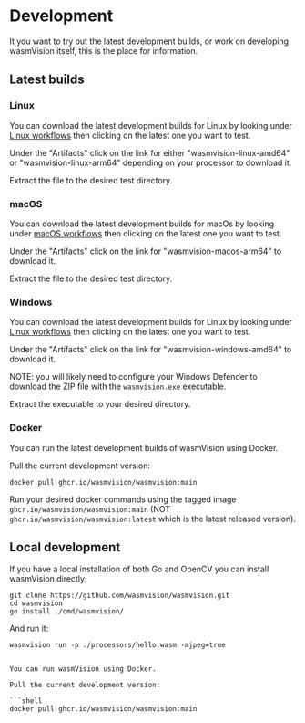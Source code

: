 # Development

It you want to try out the latest development builds, or work on developing wasmVision itself, this is the place for information.

## Latest builds

### Linux

You can download the latest development builds for Linux by looking under [Linux workflows](https://github.com/wasmvision/wasmvision/actions/workflows/linux.yml) then clicking on the latest one you want to test. 

Under the "Artifacts" click on the link for either "wasmvision-linux-amd64" or "wasmvision-linux-arm64" depending on your processor to download it.

Extract the file to the desired test directory.

### macOS

You can download the latest development builds for macOs by looking under [macOS workflows](https://github.com/wasmvision/wasmvision/actions/workflows/macos.yml) then clicking on the latest one you want to test. 

Under the "Artifacts" click on the link for "wasmvision-macos-arm64" to download it.

Extract the file to the desired test directory.

### Windows

You can download the latest development builds for Linux by looking under [Linux workflows](https://github.com/wasmvision/wasmvision/actions/workflows/linux.yml) then clicking on the latest one you want to test. 

Under the "Artifacts" click on the link for "wasmvision-windows-amd64" to download it.

NOTE: you will likely need to configure your Windows Defender to download the ZIP file with the `wasmvision.exe` executable.

Extract the executable to your desired directory.

### Docker

You can run the latest development builds of wasmVision using Docker.

Pull the current development version:

```shell
docker pull ghcr.io/wasmvision/wasmvision:main
```

Run your desired docker commands using the tagged image `ghcr.io/wasmvision/wasmvision:main` (NOT `ghcr.io/wasmvision/wasmvision:latest` which is the latest released version).

## Local development

If you have a local installation of both Go and OpenCV you can install wasmVision directly:

```shell
git clone https://github.com/wasmvision/wasmvision.git
cd wasmvision
go install ./cmd/wasmvision/
```

And run it:

```shell
wasmvision run -p ./processors/hello.wasm -mjpeg=true


You can run wasmVision using Docker.

Pull the current development version:

```shell
docker pull ghcr.io/wasmvision/wasmvision:main
```
